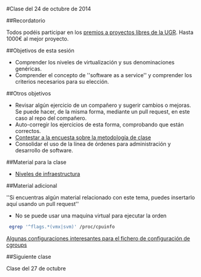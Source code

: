 #Clase del 24 de octubre de 2014

##Recordatorio

Todos podéis participar en los [premios a proyectos libres de la UGR](http://osl.ugr.es/2014/09/26/premios-a-proyectos-libres-de-la-ugr/). Hasta 1000€ al mejor proyecto.

##Objetivos de esta sesión

* Comprender los niveles de virtualización y sus denominaciones genéricas.
* Comprender el concepto de ''software as a service'' y comprender los criterios necesarios para su elección.

##Otros objetivos

* Revisar algún ejercicio de un compañero y sugerir cambios o mejoras. Se puede hacer, de la misma forma, mediante un pull request, en este caso al repo del compañero.
* Auto-corregir los ejercicios de esta forma, comprobando que están correctos.
* [Contestar a la encuesta sobre la metodología de clase](https://docs.google.com/forms/d/1IgOx4ANDaXN5Kt5Br-n6we7Y2XdRXNlRw2SmnC9Ou2w/viewform)
* Consolidar el uso de la línea de órdenes para administración y desarrollo de software.

##Material para la clase

* [Niveles de infraestructura](http://jj.github.io/CC/documentos/temas/Intro_concepto_y_soporte_fisico#niveles_de_infraestructura_virtual)

##Material adicional

''Si encuentras algún material relacionado con este tema, puedes insertarlo aquí usando un pull request''

- No se puede usar una maquina virtual para ejecutar la orden
```sh 
 egrep '^flags.*(vmx|svm)' /proc/cpuinfo
```
[Algunas configuraciones interesantes para el fichero de configuración de cgroups](http://docs.oracle.com/cd/E37670_01/E37355/html/ol_use_cases_cgroups.html)

##Siguiente clase

Clase del 27 de octubre
